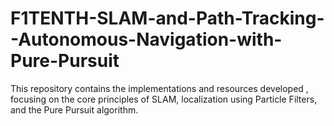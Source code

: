# F1TENTH-SLAM-and-Path-Tracking--Autonomous-Navigation-with-Pure-Pursuit
This repository contains the implementations and resources developed , focusing on the core principles of SLAM, localization using Particle Filters, and the Pure Pursuit algorithm.
